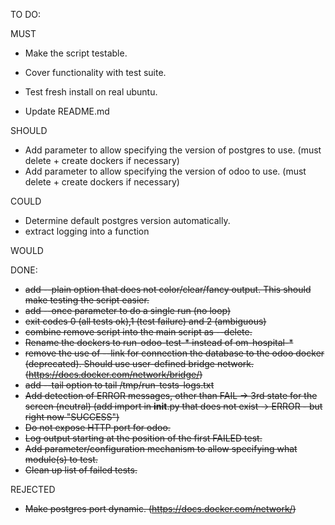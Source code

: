 TO DO:

MUST
* Make the script testable.
* Cover functionality with test suite.

* Test fresh install on real ubuntu.
* Update README.md

SHOULD
* Add parameter to allow specifying the version of postgres to use. (must delete + create dockers if necessary)
* Add parameter to allow specifying the version of odoo to use. (must delete + create dockers if necessary)

COULD
* Determine default postgres version automatically.
* extract logging into a function

WOULD

DONE:

* ~~add --plain option that does not color/clear/fancy output. This should make testing the script easier.~~
* ~~add --once parameter to do a single run (no loop)~~
* ~~exit codes 0 (all tests ok),1 (test failure) and 2 (ambiguous)~~
* ~~combine remove script into the main script as --delete.~~
* ~~Rename the dockers to run-odoo-test-* instead of om-hospital-*~~
* ~~remove the use of --link for connection the database to the odoo docker (deprecated). Should use user-defined bridge network. (https://docs.docker.com/network/bridge/)~~
* ~~add --tail option to tail /tmp/run-tests-logs.txt~~
* ~~Add detection of ERROR messages, other than FAIL -> 3rd state for the screen (neutral) (add import in __init__.py that does not exist -> ERROR - but right now "SUCCESS")~~
* ~~Do not expose HTTP port for odoo.~~
* ~~Log output starting at the position of the first FAILED test.~~
* ~~Add parameter/configuration mechanism to allow specifying what module(s) to test.~~
* ~~Clean up list of failed tests.~~

REJECTED

* ~~Make postgres port dynamic. (https://docs.docker.com/network/)~~
